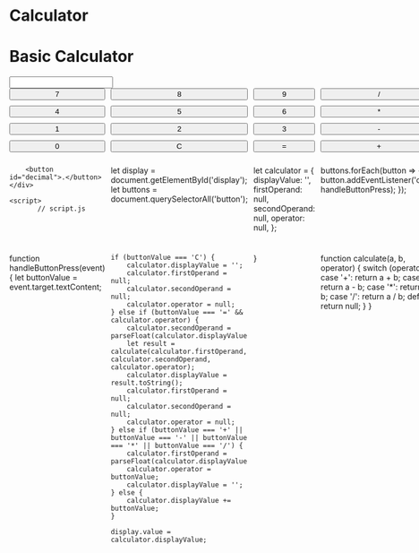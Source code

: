 # Calculator
<!-- index.html -->
<!DOCTYPE html>
<html lang="en">
<head>
    <meta charset="UTF-8">
    <meta name="viewport" content="width=device-width, initial-scale=1.0">
    <title>Basic Calculator</title>
    <style>
.calculator-grid {
    display: grid;
    grid-template-columns: repeat(4, 1fr);
    grid-gap: 10px;
}

button {
    background-color: #f0f0f0;
    border: none;
    padding: 10px;
    font-size: 18px;
    cursor: pointer;
}

button:hover {
    background-color: #ccc;
}

#display {
    width: 98%;
    height: 30px;
    font-size: 20px;
    padding: 10px;
    text-align: right;
}
    </style>
</head>
<body>
    <h1>Basic Calculator</h1>
    <input type="text" id="display" readonly>
    <div class="calculator-grid">
    <button class="number">7</button>
    <button class="number">8</button>
    <button class="number">9</button>
    <button class="operator">/</button>
    <button class="number">4</button>
    <button class="number">5</button>
    <button class="number">6</button>
    <button class="operator">*</button>
    <button class="number">1</button>
    <button class="number">2</button>
    <button class="number">3</button>
    <button class="operator">-</button>
    <button class="number">0</button>
    <button class="operator">C</button>
    <button class="operator">=</button>
    <button class="operator">+</button>

        <button id="decimal">.</button>
    </div>

    <script>
           // script.js
let display = document.getElementById('display');
let buttons = document.querySelectorAll('button');

let calculator = {
    displayValue: '',
    firstOperand: null,
    secondOperand: null,
    operator: null,
};

buttons.forEach(button => {
    button.addEventListener('click', handleButtonPress);
});

function handleButtonPress(event) {
    let buttonValue = event.target.textContent;

    if (buttonValue === 'C') {
        calculator.displayValue = '';
        calculator.firstOperand = null;
        calculator.secondOperand = null;
        calculator.operator = null;
    } else if (buttonValue === '=' && calculator.operator) {
        calculator.secondOperand = parseFloat(calculator.displayValue);
        let result = calculate(calculator.firstOperand, calculator.secondOperand, calculator.operator);
        calculator.displayValue = result.toString();
        calculator.firstOperand = null;
        calculator.secondOperand = null;
        calculator.operator = null;
    } else if (buttonValue === '+' || buttonValue === '-' || buttonValue === '*' || buttonValue === '/') {
        calculator.firstOperand = parseFloat(calculator.displayValue);
        calculator.operator = buttonValue;
        calculator.displayValue = '';
    } else {
        calculator.displayValue += buttonValue;
    }

    display.value = calculator.displayValue;
}

function calculate(a, b, operator) {
    switch (operator) {
        case '+':
            return a + b;
        case '-':
            return a - b;
        case '*':
            return a * b;
        case '/':
            return a / b;
        default:
            return null;
    }
}
    </script>
</body>
</html>
